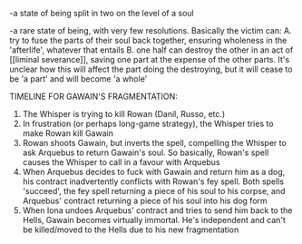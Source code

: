 -a state of being split in two on the level of a soul

-a rare state of being, with very few resolutions. Basically the victim can:
A. try to fuse the parts of their soul back together, ensuring wholeness in the 'afterlife', whatever that entails
B. one half can destroy the other in an act of [[liminal severance]], saving one part at the expense of the other parts. It's unclear how this will affect the part doing the destroying, but it will cease to be 'a part' and will become 'a whole'

TIMELINE FOR GAWAIN'S FRAGMENTATION:
1. The Whisper is trying to kill Rowan (Danil, Russo, etc.)
2. In frustration (or perhaps long-game strategy), the Whisper tries to make Rowan kill Gawain
3. Rowan shoots Gawain, but inverts the spell, compelling the Whisper to ask Arquebus to return Gawain's soul. So basically, Rowan's spell causes the Whisper to call in a favour with Arquebus
4. When Arquebus decides to fuck with Gawain and return him as a dog, his contract inadvertently conflicts with Rowan's fey spell. Both spells 'succeed', the fey spell returning a piece of his soul to his corpse, and Arquebus' contract returning a piece of his soul into his dog form
5. When Iona undoes Arquebus' contract and tries to send him back to the Hells, Gawain becomes virtually immortal. He's independent and can't be killed/moved to the Hells due to his new fragmentation